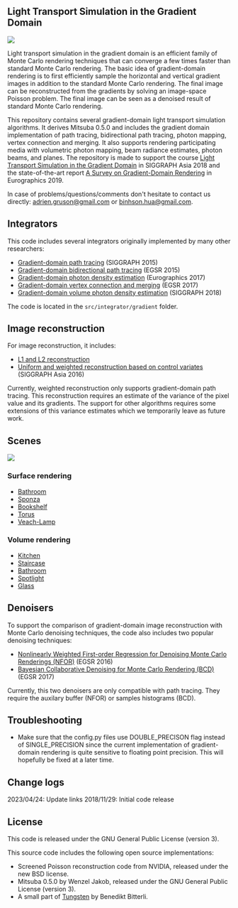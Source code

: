 Light Transport Simulation in the Gradient Domain
-------------------------------------------------------------------------

![](https://data.adrien-gruson.com/research/2018_GradientCourse/img/teaser.jpg)

  Light transport simulation in the gradient domain is an efficient family of Monte Carlo rendering techniques that can converge a few times faster than standard Monte Carlo rendering. The basic idea of gradient-domain rendering is to first efficiently sample the horizontal and vertical gradient images in addition to the standard Monte Carlo rendering. The final image can be reconstructed from the gradients by solving an image-space Poisson problem. The final image can be seen as a denoised result of standard Monte Carlo rendering. 
  
  This repository contains several gradient-domain light transport simulation algorithms. It derives Mitsuba 0.5.0 and includes the gradient domain implementation of path tracing, bidirectional path tracing, photon mapping, vertex connection and merging. It also supports rendering participating media with volumetric photon mapping, beam radiance estimates, photon beams, and planes. The repository is made to support the course [Light Transport Simulation in the Gradient Domain](https://data.adrien-gruson.com/research/2018_GradientCourse/index.html) in SIGGRAPH Asia 2018 and the state-of-the-art report [A Survey on Gradient-Domain Rendering](https://data.adrien-gruson.com/research/2019_GradientSTAR/index.html) in Eurographics 2019. 

  In case of problems/questions/comments don't hesitate to contact us
  directly: adrien.gruson@gmail.com or binhson.hua@gmail.com.

Integrators
-----------

This code includes several integrators originally implemented by many other researchers:
 - [Gradient-domain path tracing](https://github.com/mmanzi/gradientdomain-mitsuba) (SIGGRAPH 2015)
 - [Gradient-domain bidirectional path tracing](https://github.com/mmanzi/gradientdomain-mitsuba) (EGSR 2015)
 - [Gradient-domain photon density estimation](https://github.com/gradientpm/gpm) (Eurographics 2017)
 - [Gradient-domain vertex connection and merging](https://github.com/sunweilun/Mitsuba) (EGSR 2017)
 - [Gradient-domain volume photon density estimation](https://github.com/gradientpm/gvpm) (SIGGRAPH 2018)

The code is located in the `src/integrator/gradient` folder.

Image reconstruction
--------------------
For image reconstruction, it includes:
 - [L1 and L2 reconstruction](https://github.com/mmanzi/gradientdomain-mitsuba)
 - [Uniform and weighted reconstruction based on control variates](https://cs.dartmouth.edu/~wjarosz/publications/rousselle16image.html) (SIGGRAPH Asia 2016)

Currently, weighted reconstruction only supports gradient-domain path tracing. This reconstruction requires an estimate of the variance of the pixel value and its gradients. The support for other algorithms requires some extensions of this variance estimates which we temporarily leave as future work.

Scenes
------

![](montage.jpg)

### Surface rendering
- [Bathroom](https://data.adrien-gruson.com/research/2017_GPM/bathroom3_scene.zip)
- [Sponza](https://data.adrien-gruson.com/research/2017_GPM/sponza_scene.zip)
- [Bookshelf](https://data.adrien-gruson.com/research/2017_GPM/bookshelf_scene.zip)
- [Torus](https://data.adrien-gruson.com/research/2017_GPM/torus_scene.zip)
- [Veach-Lamp](https://data.adrien-gruson.com/research/2017_GPM/veach-lamp_scene.zip)

### Volume rendering
- [Kitchen](https://data.adrien-gruson.com/research/2018_GVPM/kitchen_scene.zip)
- [Staircase](https://data.adrien-gruson.com/research/2018_GVPM/staircase_scene.zip)
- [Bathroom](https://data.adrien-gruson.com/research/2018_GVPM/bathroom_scene.zip)
- [Spotlight](https://data.adrien-gruson.com/research/2018_GVPM/spotlight_scene.zip)
- [Glass](https://data.adrien-gruson.com/research/2018_GVPM/glass_scene.zip)

Denoisers
---------
To support the comparison of gradient-domain image reconstruction with Monte Carlo denoising techniques, the code also includes two popular denoising techniques:
 - [Nonlinearly Weighted First-order Regression for Denoising Monte Carlo Renderings (NFOR)](https://benedikt-bitterli.me/nfor/) (EGSR 2016)
 - [Bayesian Collaborative Denoising for Monte Carlo Rendering (BCD)](https://perso.telecom-paristech.fr/boubek/papers/BCD/) (EGSR 2017)

Currently, this two denoisers are only compatible with path tracing. They require the auxilary buffer (NFOR) or samples histograms (BCD).

Troubleshooting
---------------
  - Make sure that the config.py files use DOUBLE_PRECISON flag instead
  of SINGLE_PRECISION since the current implementation of gradient-domain rendering is quite sensitive to floating point precision. This will hopefully be fixed at a later time.

Change logs
-----------

2023/04/24: Update links
2018/11/29: Initial code release


License
-------

This code is released under the GNU General Public License (version 3).

This source code includes the following open source implementations:

- Screened Poisson reconstruction code from NVIDIA, released under the new BSD license.
- Mitsuba 0.5.0 by Wenzel Jakob, released under the GNU General Public License (version 3).
- A small part of [Tungsten](https://github.com/tunabrain/tungsten) by Benedikt Bitterli.
